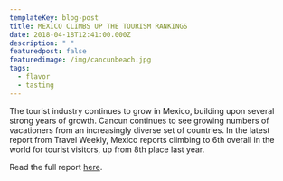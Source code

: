 ```yaml
---
templateKey: blog-post
title: MEXICO CLIMBS UP THE TOURISM RANKINGS
date: 2018-04-18T12:41:00.000Z
description: " "
featuredpost: false
featuredimage: /img/cancunbeach.jpg
tags:
  - flavor
  - tasting
---
```

The tourist industry continues to grow in Mexico, building upon several strong years of growth. Cancun continues to see growing numbers of vacationers from an increasingly diverse set of countries. In the latest report from Travel Weekly, Mexico reports climbing to 6th overall in the world for tourist visitors, up from 8th place last year.

Read the full report [here](https://www.travelweekly.com/Mexico-Travel/Big-year-pushes-Mexico-up-tourism-ranking).